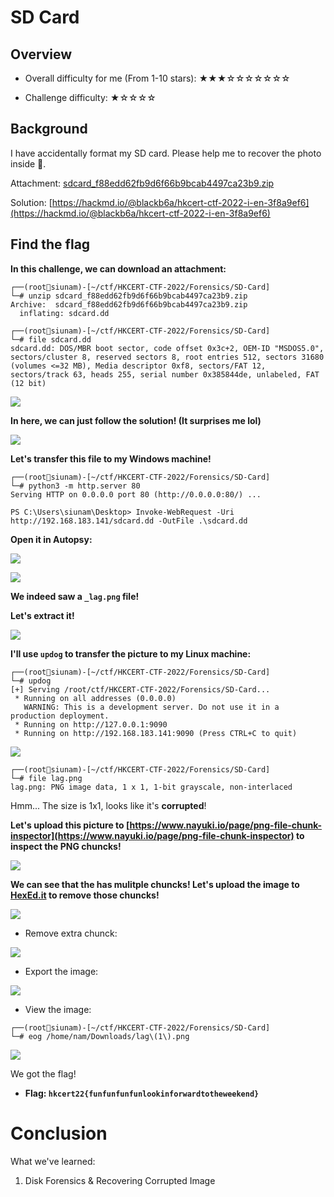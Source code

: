 # SD Card

## Overview

- Overall difficulty for me (From 1-10 stars): ★★★☆☆☆☆☆☆☆

- Challenge difficulty: ★☆☆☆☆

## Background

I have accidentally format my SD card. Please help me to recover the photo inside 🙏.

Attachment: [sdcard_f88edd62fb9d6f66b9bcab4497ca23b9.zip](https://file.hkcert22.pwnable.hk/sdcard_f88edd62fb9d6f66b9bcab4497ca23b9.zip)

Solution: [https://hackmd.io/@blackb6a/hkcert-ctf-2022-i-en-3f8a9ef6](https://hackmd.io/@blackb6a/hkcert-ctf-2022-i-en-3f8a9ef6)

## Find the flag

**In this challenge, we can download an attachment:**
```
┌──(root🌸siunam)-[~/ctf/HKCERT-CTF-2022/Forensics/SD-Card]
└─# unzip sdcard_f88edd62fb9d6f66b9bcab4497ca23b9.zip 
Archive:  sdcard_f88edd62fb9d6f66b9bcab4497ca23b9.zip
  inflating: sdcard.dd

┌──(root🌸siunam)-[~/ctf/HKCERT-CTF-2022/Forensics/SD-Card]
└─# file sdcard.dd 
sdcard.dd: DOS/MBR boot sector, code offset 0x3c+2, OEM-ID "MSDOS5.0", sectors/cluster 8, reserved sectors 8, root entries 512, sectors 31680 (volumes <=32 MB), Media descriptor 0xf8, sectors/FAT 12, sectors/track 63, heads 255, serial number 0x385844de, unlabeled, FAT (12 bit)
```

![](https://github.com/siunam321/CTF-Writeups/blob/main/HKCERT-CTF-2022/images/Pasted%20image%2020221111051725.png)

**In here, we can just follow the solution! (It surprises me lol)**

![](https://github.com/siunam321/CTF-Writeups/blob/main/HKCERT-CTF-2022/images/Pasted%20image%2020221111050413.png)

**Let's transfer this file to my Windows machine!**
```
┌──(root🌸siunam)-[~/ctf/HKCERT-CTF-2022/Forensics/SD-Card]
└─# python3 -m http.server 80
Serving HTTP on 0.0.0.0 port 80 (http://0.0.0.0:80/) ...

PS C:\Users\siunam\Desktop> Invoke-WebRequest -Uri http://192.168.183.141/sdcard.dd -OutFile .\sdcard.dd
```

**Open it in Autopsy:**

![](https://github.com/siunam321/CTF-Writeups/blob/main/HKCERT-CTF-2022/images/Pasted%20image%2020221111052433.png)

![](https://github.com/siunam321/CTF-Writeups/blob/main/HKCERT-CTF-2022/images/Pasted%20image%2020221111052748.png)

**We indeed saw a `_lag.png` file!**

**Let's extract it!**

![](https://github.com/siunam321/CTF-Writeups/blob/main/HKCERT-CTF-2022/images/Pasted%20image%2020221111052909.png)

**I'll use `updog` to transfer the picture to my Linux machine:**
```
┌──(root🌸siunam)-[~/ctf/HKCERT-CTF-2022/Forensics/SD-Card]
└─# updog
[+] Serving /root/ctf/HKCERT-CTF-2022/Forensics/SD-Card...
 * Running on all addresses (0.0.0.0)
   WARNING: This is a development server. Do not use it in a production deployment.
 * Running on http://127.0.0.1:9090
 * Running on http://192.168.183.141:9090 (Press CTRL+C to quit)
```

![](https://github.com/siunam321/CTF-Writeups/blob/main/HKCERT-CTF-2022/images/Pasted%20image%2020221111053058.png)

```
┌──(root🌸siunam)-[~/ctf/HKCERT-CTF-2022/Forensics/SD-Card]
└─# file lag.png                        
lag.png: PNG image data, 1 x 1, 1-bit grayscale, non-interlaced
```

Hmm... The size is 1x1, looks like it's **corrupted**!

**Let's upload this picture to [https://www.nayuki.io/page/png-file-chunk-inspector](https://www.nayuki.io/page/png-file-chunk-inspector) to inspect the PNG chuncks!**

![](https://github.com/siunam321/CTF-Writeups/blob/main/HKCERT-CTF-2022/images/Pasted%20image%2020221111053347.png)

**We can see that the has mulitple chuncks! Let's upload the image to [HexEd.it](https://hexed.it/) to remove those chuncks!**

![](https://github.com/siunam321/CTF-Writeups/blob/main/HKCERT-CTF-2022/images/Pasted%20image%2020221111053701.png)

- Remove extra chunck:

![](https://github.com/siunam321/CTF-Writeups/blob/main/HKCERT-CTF-2022/images/Pasted%20image%2020221111053753.png)

- Export the image:

![](https://github.com/siunam321/CTF-Writeups/blob/main/HKCERT-CTF-2022/images/Pasted%20image%2020221111053853.png)

- View the image:

```
┌──(root🌸siunam)-[~/ctf/HKCERT-CTF-2022/Forensics/SD-Card]
└─# eog /home/nam/Downloads/lag\(1\).png
```

![](https://github.com/siunam321/CTF-Writeups/blob/main/HKCERT-CTF-2022/images/Pasted%20image%2020221111053909.png)

We got the flag!

- **Flag: `hkcert22{funfunfunfunlookinforwardtotheweekend}`**

# Conclusion

What we've learned:

1. Disk Forensics & Recovering Corrupted Image
